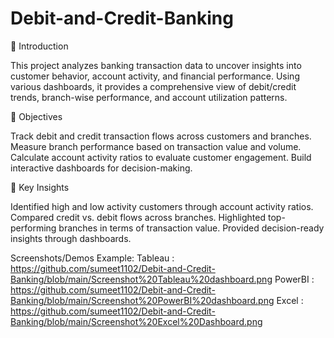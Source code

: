 # Debit-and-Credit-Banking
📌 Introduction

This project analyzes banking transaction data to uncover insights into customer behavior, account activity, and financial performance. Using various dashboards, it provides a comprehensive view of debit/credit trends, branch-wise performance, and account utilization patterns.

🎯 Objectives

Track debit and credit transaction flows across customers and branches. 
Measure branch performance based on transaction value and volume. 
Calculate account activity ratios to evaluate customer engagement. 
Build interactive dashboards for decision-making.

🔑 Key Insights

Identified high and low activity customers through account activity ratios. 
Compared credit vs. debit flows across branches. 
Highlighted top-performing branches in terms of transaction value. 
Provided decision-ready insights through dashboards.

Screenshots/Demos
Example: 
Tableau : https://github.com/sumeet1102/Debit-and-Credit-Banking/blob/main/Screenshot%20Tableau%20dashboard.png
PowerBI : https://github.com/sumeet1102/Debit-and-Credit-Banking/blob/main/Screenshot%20PowerBI%20dashboard.png
Excel : https://github.com/sumeet1102/Debit-and-Credit-Banking/blob/main/Screenshot%20Excel%20Dashboard.png
